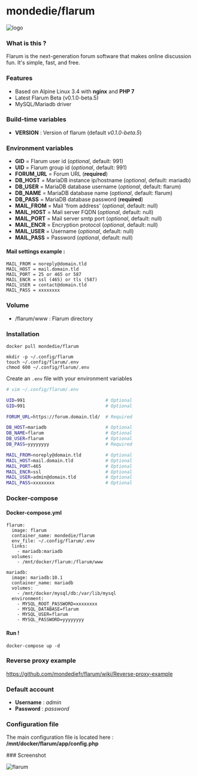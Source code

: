 # mondedie/flarum

![logo](https://i.imgur.com/Bjrtbsc.png "logo")

### What is this ?

Flarum is the next-generation forum software that makes online discussion fun. It's simple, fast, and free.

### Features

- Based on Alpine Linux 3.4 with **nginx** and **PHP 7**
- Latest Flarum Beta (v0.1.0-beta.5)
- MySQL/Mariadb driver

### Build-time variables

- **VERSION** : Version of flarum (default *v0.1.0-beta.5*)

### Environment variables

- **GID** = Flarum user id (*optional*, default: 991)
- **UID** = Flarum group id (*optional*, default: 991)
- **FORUM_URL** = Forum URL (**required**)
- **DB_HOST** = MariaDB instance ip/hostname (*optional*, default: mariadb)
- **DB_USER** = MariaDB database username (*optional*, default: flarum)
- **DB_NAME** = MariaDB database name (*optional*, default: flarum)
- **DB_PASS** = MariaDB database password (**required**)
- **MAIL_FROM** = Mail 'from address' (*optional*, default: null)
- **MAIL_HOST** = Mail server FQDN (*optional*, default: null)
- **MAIL_PORT** = Mail server smtp port (*optional*, default: null)
- **MAIL_ENCR** = Encryption protocol (*optional*, default: null)
- **MAIL_USER** = Username (*optional*, default: null)
- **MAIL_PASS** = Password (*optional*, default: null)

#### Mail settings example :

```
MAIL_FROM = noreply@domain.tld
MAIL_HOST = mail.domain.tld
MAIL_PORT = 25 or 465 or 587
MAIL_ENCR = ssl (465) or tls (587)
MAIL_USER = contact@domain.tld
MAIL_PASS = xxxxxxxx
```

### Volume

* /flarum/www : Flarum directory

### Installation

```
docker pull mondedie/flarum

mkdir -p ~/.config/flarum
touch ~/.config/flarum/.env
chmod 600 ~/.config/flarum/.env
```

Create an `.env` file with your environment variables

```bash
# vim ~/.config/flarum/.env

UID=991                              # Optional
GID=991                              # Optional

FORUM_URL=https://forum.domain.tld/  # Required

DB_HOST=mariadb                      # Optional
DB_NAME=flarum                       # Optional
DB_USER=flarum                       # Optional
DB_PASS=yyyyyyyy                     # Required

MAIL_FROM=noreply@domain.tld         # Optional
MAIL_HOST=mail.domain.tld            # Optional
MAIL_PORT=465                        # Optional
MAIL_ENCR=ssl                        # Optional
MAIL_USER=admin@domain.tld           # Optional
MAIL_PASS=xxxxxxxx                   # Optional
```

### Docker-compose

#### Docker-compose.yml

```
flarum:
  image: flarum
  container_name: mondedie/flarum
  env_file: ~/.config/flarum/.env
  links:
    - mariadb:mariadb
  volumes:
    - /mnt/docker/flarum:/flarum/www

mariadb:
  image: mariadb:10.1
  container_name: mariadb
  volumes:
    - /mnt/docker/mysql/db:/var/lib/mysql
  environment:
    - MYSQL_ROOT_PASSWORD=xxxxxxxx
    - MYSQL_DATABASE=flarum
    - MYSQL_USER=flarum
    - MYSQL_PASSWORD=yyyyyyyy
```

#### Run !

```
docker-compose up -d
```

### Reverse proxy example

https://github.com/mondediefr/flarum/wiki/Reverse-proxy-example

### Default account

* **Username** : *admin*
* **Password** : *password*

### Configuration file

The main configuration file is located here : **/mnt/docker/flarum/app/config.php**

### Screenshot

![flarum](https://i.imgur.com/teqg3od.pngP)

